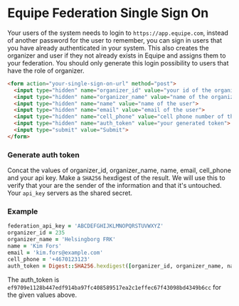 # Equipe Federation Single Sign On

Your users of the system needs to login to `https://app.equipe.com`, instead of another password for the user to remember, you can sign in users that you have already authenticated in your system. This also creates the organizer and user if they not already exists in Equipe and assigns them to your federation. You should only generate this login possibility to users that have the role of organizer.

```html
<form action="your-single-sign-on-url" method="post">
  <input type="hidden" name="organizer_id" value="your id of the organizer">
  <input type="hidden" name="organizer_name" value="name of the organizer">
  <input type="hidden" name="name" value="name of the user">
  <input type="hidden" name="email" value="email of the user">
  <input type="hidden" name="cell_phone" value="cell phone number of the user">
  <input type="hidden" name="auth_token" value="your generated token">
  <input type="submit" value="Submit">
</form>
```

### Generate auth token

Concat the values of organizer_id, organizer_name, name, email, cell_phone and your api key. Make a `SHA256` hexdigest of the result. We will use this to verify that your are the sender of the information and that it's untouched. Your `api_key` servers as the shared secret.

### Example

```ruby
federation_api_key = 'ABCDEFGHIJKLMNOPQRSTUVWXYZ'
organizer_id = 235
organizer_name = 'Helsingborg FRK'
name = 'Kim Fors'
email = 'kim.fors@example.com'
cell_phone = '+4670123123'
auth_token = Digest::SHA256.hexdigest([organizer_id, organizer_name, name, email, cell_phone, federation_api_key].join)
```

The auth_token is `ef9709e1128b447edf914ba97fc408589517ea2c1effec67f43098bd4349b6cc` for the given values above. 
